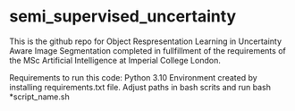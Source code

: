 # semi_supervised_uncertainty
This is the github repo for Object Respresentation Learning in Uncertainty Aware Image Segmentation completed in fullfillment of the requirements of the MSc Artificial Intelligence at Imperial College London.

Requirements to run this code:
Python 3.10
Environment created by installing requirements.txt file.
Adjust paths in bash scrits and run bash *script_name.sh
